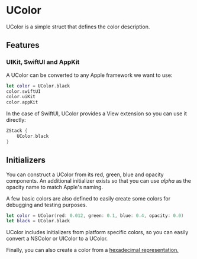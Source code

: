 # UColor

UColor is a simple struct that defines the color description.

## Features

### UIKit, SwiftUI and AppKit

A UColor can be converted to any Apple framework we want to use:

```swift
let color = UColor.black
color.swiftUI
color.uiKit
color.appKit
```

In the case of SwiftUI, UColor provides a View extension so you can use it directly:

```swift
ZStack {
	UColor.black
}
```

## Initializers

You can construct a UColor from its red, green, blue and opacity components. An additional initializer exists so that you can use *alpha* as the opacity name to match Apple's naming.

A few basic colors are also defined to easily create some colors for debugging and testing purposes.

```swift
let color = UColor(red: 0.012, green: 0.1, blue: 0.4, opacity: 0.0)
let black = UColor.black
```

UColor includes initializers from platform specific colors, so you can easily convert a NSColor or UIColor to a UColor.

Finally, you can also create a color from a [hexadecimal representation.](Hex.md)
